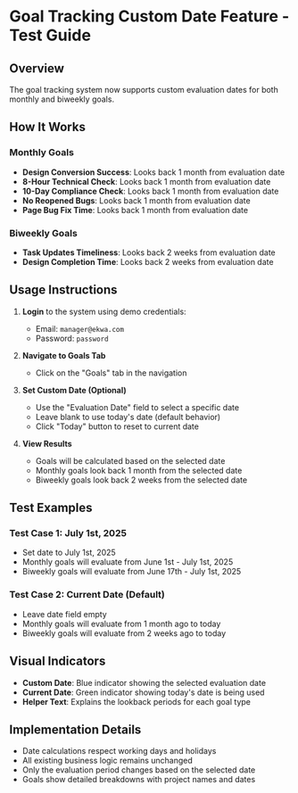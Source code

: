 # Goal Tracking Custom Date Feature - Test Guide

## Overview
The goal tracking system now supports custom evaluation dates for both monthly and biweekly goals.

## How It Works

### Monthly Goals
- **Design Conversion Success**: Looks back 1 month from evaluation date
- **8-Hour Technical Check**: Looks back 1 month from evaluation date
- **10-Day Compliance Check**: Looks back 1 month from evaluation date
- **No Reopened Bugs**: Looks back 1 month from evaluation date
- **Page Bug Fix Time**: Looks back 1 month from evaluation date

### Biweekly Goals
- **Task Updates Timeliness**: Looks back 2 weeks from evaluation date
- **Design Completion Time**: Looks back 2 weeks from evaluation date

## Usage Instructions

1. **Login** to the system using demo credentials:
   - Email: `manager@ekwa.com`
   - Password: `password`

2. **Navigate to Goals Tab**
   - Click on the "Goals" tab in the navigation

3. **Set Custom Date (Optional)**
   - Use the "Evaluation Date" field to select a specific date
   - Leave blank to use today's date (default behavior)
   - Click "Today" button to reset to current date

4. **View Results**
   - Goals will be calculated based on the selected date
   - Monthly goals look back 1 month from the selected date
   - Biweekly goals look back 2 weeks from the selected date

## Test Examples

### Test Case 1: July 1st, 2025
- Set date to July 1st, 2025
- Monthly goals will evaluate from June 1st - July 1st, 2025
- Biweekly goals will evaluate from June 17th - July 1st, 2025

### Test Case 2: Current Date (Default)
- Leave date field empty
- Monthly goals will evaluate from 1 month ago to today
- Biweekly goals will evaluate from 2 weeks ago to today

## Visual Indicators
- **Custom Date**: Blue indicator showing the selected evaluation date
- **Current Date**: Green indicator showing today's date is being used
- **Helper Text**: Explains the lookback periods for each goal type

## Implementation Details
- Date calculations respect working days and holidays
- All existing business logic remains unchanged
- Only the evaluation period changes based on the selected date
- Goals show detailed breakdowns with project names and dates
